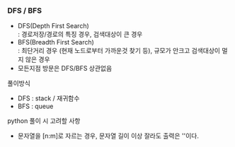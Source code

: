 
### DFS / BFS
- DFS(Depth First Search)  
: 경로저장/경로의 특징 경우, 검색대상이 큰 경우
- BFS(Breadth First Search)  
: 최단거리 경우 (현재 노드로부터 가까운것 찾기 등), 규모가 안크고 검색대상이 멀지 않은 경우
- 모든지점 방문은 DFS/BFS 상관없음


풀이방식
- DFS : stack / 재귀함수
- BFS : queue



python 풀이 시 고려할 사항
- 문자열을 [n:m]로 자르는 경우, 문자열 길이 이상 잘라도 출력은 ''이다.  


